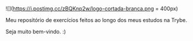 ![](https://i.postimg.cc/zBQKnp2w/logo-cortada-branca.png = 400px)

Meu repositório de exercícios feitos ao longo dos meus estudos na Trybe.

Seja muito bem-vindo. :)
